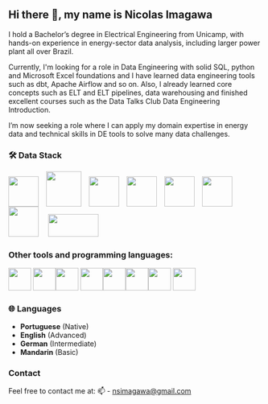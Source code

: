 ## Hi there 👋, my name is Nicolas Imagawa

I hold a Bachelor’s degree in Electrical Engineering from Unicamp, with hands-on experience in energy-sector data analysis, including larger power plant all over Brazil.

Currently, I'm looking for a role in Data Engineering with solid SQL, python and Microsoft Excel foundations and I have learned data engineering tools such as dbt, Apache Airflow and so on. Also, I already learned core concepts such as ELT and ELT pipelines, data warehousing and finished excellent courses such as the Data Talks Club Data Engineering Introduction.

I’m now seeking a role where I can apply my domain expertise in energy data and technical skills in DE tools to solve many data challenges.

### 🛠️ Data Stack
<img src="https://cdn.jsdelivr.net/gh/devicons/devicon@latest/icons/python/python-original-wordmark.svg" width="60" height="60" style="padding-right: 15px;" /><img src="https://cdn.jsdelivr.net/gh/devicons/devicon@latest/icons/googlecloud/googlecloud-original.svg" width="70" height="70" style="padding-right: 15px;" /><img src="https://cdn.jsdelivr.net/gh/devicons/devicon@latest/icons/apacheairflow/apacheairflow-original.svg" width="60" height="60" style="padding-right: 15px;"/><img src="https://github.com/user-attachments/assets/79abfbb2-b885-4887-9c98-a8cd239c3ad3" width="60" height="60" style="padding-right: 15px;" /><img src="https://cdn.jsdelivr.net/gh/devicons/devicon@latest/icons/postgresql/postgresql-plain-wordmark.svg" width="60" height="60" style="padding-right: 15px;" /><img src="https://cdn.jsdelivr.net/gh/devicons/devicon@latest/icons/oracle/oracle-original.svg" width="60" height="60" style="padding-right: 15px;" /><img src="https://cdn.jsdelivr.net/gh/devicons/devicon@latest/icons/mysql/mysql-original-wordmark.svg" width="60" height="60" style="padding-right: 15px;" />
<img src="https://github.com/user-attachments/assets/2a01a309-085c-451c-a794-3cc23d5db9c2" width="100" height="45"/>
          
### Other tools and programming languages:
<img src="https://cdn.jsdelivr.net/gh/devicons/devicon@latest/icons/docker/docker-plain-wordmark.svg" width="45" height="45" />
<img src="https://cdn.jsdelivr.net/gh/devicons/devicon@latest/icons/linux/linux-original.svg" width="45" height="45" /><img src="https://cdn.jsdelivr.net/gh/devicons/devicon@latest/icons/c/c-original.svg" width="45" height="45" /> <img src="https://cdn.jsdelivr.net/gh/devicons/devicon@latest/icons/arduino/arduino-original-wordmark.svg" width="45" height="45" /><img src="https://cdn.jsdelivr.net/gh/devicons/devicon@latest/icons/html5/html5-plain-wordmark.svg" width="45" height="45" /><img src="https://cdn.jsdelivr.net/gh/devicons/devicon@latest/icons/css3/css3-plain-wordmark.svg" width="45" height="45" /><img src="https://cdn.jsdelivr.net/gh/devicons/devicon@latest/icons/javascript/javascript-original.svg" width="45" height="45" />
<img src="https://github.com/user-attachments/assets/57cec3dd-f0cb-46b6-b84d-b4eaf8824e38" width="45" height="45">

### 🌐 Languages  
- **Portuguese** (Native)
- **English** (Advanced)
- **German** (Intermediate)
- **Mandarin** (Basic)

### Contact
Feel free to contact me at:
📫 - nsimagawa@gmail.com

<!--
**NicolasImagawa/NicolasImagawa** is a ✨ _special_ ✨ repository because its `README.md` (this file) appears on your GitHub profile.

Here are some ideas to get you started:

- 🔭 I’m currently working on ...
- 🌱 I’m currently learning ...
- 👯 I’m looking to collaborate on ...
- 🤔 I’m looking for help with ...
- 💬 Ask me about ...
- 📫 How to reach me: ...
- 😄 Pronouns: ...
- ⚡ Fun fact: ...
-->
